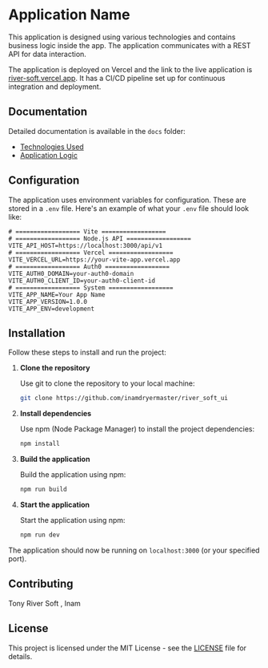 # Application Name

This application is designed using various technologies and contains business logic inside the app. The application communicates with a REST API for data interaction.

The application is deployed on Vercel and the link to the live application is [river-soft.vercel.app](https://river-soft.vercel.app). It has a CI/CD pipeline set up for continuous integration and deployment.

## Documentation

Detailed documentation is available in the `docs` folder:

- [Technologies Used](docs/technologies.md)
- [Application Logic](docs/logic.md)

## Configuration

The application uses environment variables for configuration. These are stored in a `.env` file. Here's an example of what your `.env` file should look like:

```properties
# ================== Vite ==================
# ================== Node.js API ==================
VITE_API_HOST=https://localhost:3000/api/v1
# ================== Vercel ==================
VITE_VERCEL_URL=https://your-vite-app.vercel.app
# ================== Auth0 ==================
VITE_AUTH0_DOMAIN=your-auth0-domain
VITE_AUTH0_CLIENT_ID=your-auth0-client-id
# ================== System ==================
VITE_APP_NAME=Your App Name
VITE_APP_VERSION=1.0.0
VITE_APP_ENV=development

```

## Installation

Follow these steps to install and run the project:

1. **Clone the repository**

    Use git to clone the repository to your local machine:

    ```bash
    git clone https://github.com/inamdryermaster/river_soft_ui
    ```

2. **Install dependencies**

    Use npm (Node Package Manager) to install the project dependencies:

    ```bash
    npm install
    ```

3. **Build the application**

    Build the application using npm:

    ```bash
    npm run build
    ```

4. **Start the application**

    Start the application using npm:

    ```bash
    npm run dev
    ```

The application should now be running on `localhost:3000` (or your specified port).

## Contributing

Tony River Soft , Inam 

## License

This project is licensed under the MIT License - see the [LICENSE](LICENSE) file for details.